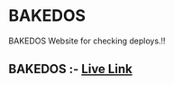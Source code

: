 # BAKEDOS
BAKEDOS Website for checking deploys.!!

## BAKEDOS :- [Live Link](https://bakedos-test-2-madhavsahi.netlify.app/ "Live Link")
